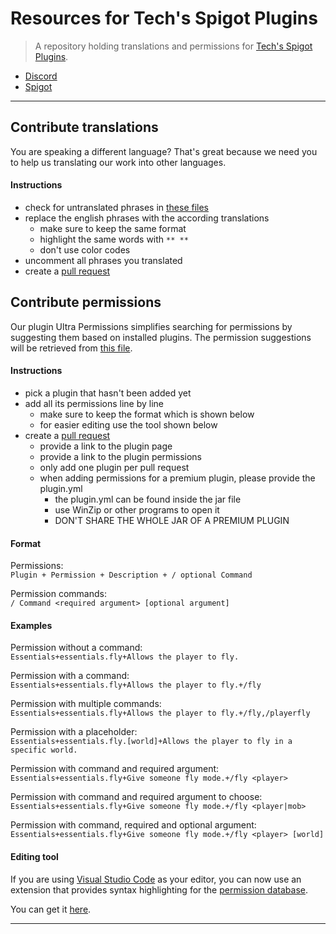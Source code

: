 # **Resources for Tech's Spigot Plugins**

> A repository holding translations and permissions for [Tech's Spigot Plugins].

- [Discord][Discord]
- [Spigot][Tech's Spigot Plugins]

---

## **Contribute translations**

You are speaking a different language? That's great because we need you to help us translating our work into other languages.

#### Instructions
- check for untranslated phrases in [these files][translations]
- replace the english phrases with the according translations
  - make sure to keep the same format
  - highlight the same words with ``** **``
  - don't use color codes
- uncomment all phrases you translated
- create a [pull request]


## **Contribute permissions**

Our plugin Ultra Permissions simplifies searching for permissions by suggesting them based on installed plugins. The permission suggestions will be retrieved from [this file][permissions].

#### Instructions
- pick a plugin that hasn't been added yet
- add all its permissions line by line
  - make sure to keep the format which is shown below
  - for easier editing use the tool shown below
- create a [pull request]
  - provide a link to the plugin page
  - provide a link to the plugin permissions
  - only add one plugin per pull request
  - when adding permissions for a premium plugin, please provide the plugin.yml
    - the plugin.yml can be found inside the jar file
    - use WinZip or other programs to open it
    - DON'T SHARE THE WHOLE JAR OF A PREMIUM PLUGIN

#### Format
Permissions:<br>
``Plugin + Permission + Description + / optional Command``

Permission commands:<br>
``/ Command <required argument> [optional argument]``

#### Examples
Permission without a command:<br>
``Essentials+essentials.fly+Allows the player to fly.``

Permission with a command:<br>
``Essentials+essentials.fly+Allows the player to fly.+/fly``

Permission with multiple commands:<br>
``Essentials+essentials.fly+Allows the player to fly.+/fly,/playerfly``

Permission with a placeholder:<br>
``Essentials+essentials.fly.[world]+Allows the player to fly in a specific world.``

Permission with command and required argument:<br>
``Essentials+essentials.fly+Give someone fly mode.+/fly <player>``

Permission with command and required argument to choose:<br>
``Essentials+essentials.fly+Give someone fly mode.+/fly <player|mob>``

Permission with command, required and optional argument:<br>
``Essentials+essentials.fly+Give someone fly mode.+/fly <player> [world]``

#### Editing tool
If you are using [Visual Studio Code] as your editor, you can now use an extension that
provides syntax highlighting for the [permission database][permissions].

You can get it [here][extension].

---

<!-- Links -->
[Tech's Spigot Plugins]: https://www.spigotmc.org/resources/authors/techscode.29620/
[Discord]: https://discord.gg/3JuHDm8
[translations]: https://github.com/TechsCode/PluginResources/tree/master/Translations
[pull request]: https://help.github.com/en/github/collaborating-with-issues-and-pull-requests/about-pull-requests
[permissions]: https://github.com/TechsCode/PluginResources/blob/master/Permissions%20Database/Database.updb
[Visual Studio Code]: https://code.visualstudio.com/
[extension]: https://marketplace.visualstudio.com/items?itemName=RLNT.uperms-db-syntax
